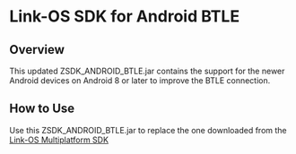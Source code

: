 # Link-OS SDK for Android BTLE
## Overview
This updated ZSDK_ANDROID_BTLE.jar contains the support for the newer Android devices on Android 8 or later to improve the BTLE connection.
## How to Use
Use this ZSDK_ANDROID_BTLE.jar to replace the one downloaded from the [Link-OS Multiplatform SDK](https://www.zebra.com/us/en/products/software/barcode-printers/link-os/link-os-sdk.html)
